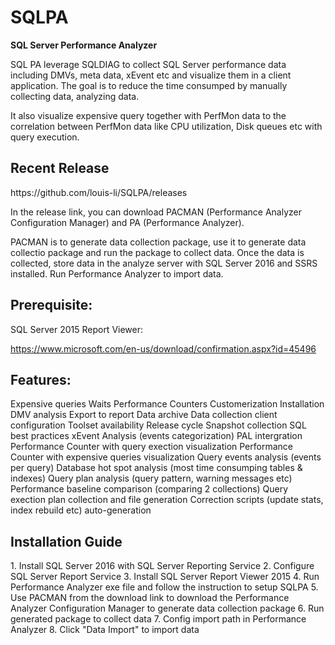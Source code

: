 # SQLPA
<B>SQL Server Performance Analyzer </B>

SQL PA leverage SQLDIAG to collect SQL Server performance data including DMVs, meta data, xEvent etc and visualize them in a client application. The goal is to reduce the time consumped by manually collecting data, analyzing data. 

It also visualize expensive query together with PerfMon data to the correlation between PerfMon data like CPU utilization, Disk queues etc with query execution.

<H2>
Recent Release
</H2>
https://github.com/louis-li/SQLPA/releases


In the release link, you can download PACMAN (Performance Analyzer Configuration Manager) and PA (Performance Analyzer).

PACMAN is to generate data collection package, use it to generate data collectio package and run the package to collect data.
Once the data is collected, store data in the analyze server with SQL Server 2016 and SSRS installed. Run Performance Analyzer to import data.


<H2>
Prerequisite:
</H2>
SQL Server 2015 Report Viewer:

https://www.microsoft.com/en-us/download/confirmation.aspx?id=45496


<H2>Features:</H2>
Expensive queries
Waits
Performance Counters
Customerization
Installation
DMV analysis
Export to report
Data archive
Data collection client configuration
Toolset availability
Release cycle
Snapshot collection
SQL best practices 
xEvent Analysis (events categorization)
PAL intergration
Performance Counter with query exection visualization
Performance Counter with expensive queries visualization
Query events analysis (events per query)
Database hot spot analysis (most time consumping tables & indexes)
Query plan analysis (query pattern, warning messages etc)
Performance baseline comparison (comparing 2 collections)
Query exection plan collection and file generation
Correction scripts (update stats, index rebuild  etc) auto-generation


<h2>
Installation Guide
</h2>
1. Install SQL Server 2016 with SQL Server Reporting Service
2. Configure SQL Server Report Service
3. Install SQL Server Report Viewer 2015
4. Run Performance Analyzer exe file and follow the instruction to setup SQLPA
5. Use PACMAN from the download link to download the Performance Analyzer Configuration Manager to generate data collection package
6. Run generated package to collect data
7. Config import path in Performance Analyzer
8. Click "Data Import" to import data
